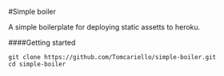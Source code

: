 #Simple boiler

A simple boilerplate for deploying static assetts to heroku.

####Getting started

```shell
git clone https://github.com/Tomcariello/simple-boiler.git
cd simple-boiler
```